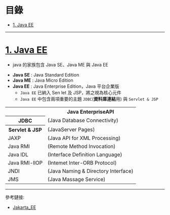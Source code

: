 <h1 id="top">目錄</h1>

- [1. Java EE](#s1)

---

# <a id='s1' class='md-title' href='#top'>1. Java EE</a>

- java 的家族包含 Java SE、Java ME 與 Java EE

* **Java SE** : Java Standard Edition
* **Java ME** : Java Micro Edition
* **Java EE** : Java Enterprise Edition，Java 平台企業版
  - `Java EE` 已納入 Sen let 及 JSP，將之視為核心元件
  - `Java EE` 中包含兩項重要的主題 `JDBC`(**資料庫連結**用) 與 `Servlet & JSP`

<table>
<tr>	<th></th>	<th>Java EnterpriseAPI</th>	</tr>
<tr>	<th>JDBC</th>	<td>(Java Database Connectivity)</td>	</tr>
<tr>	<th>Servlet & JSP</th>	<td>(JavaServer Pages)</td>	</tr>
<tr>	<td>JAXP</td>	<td>(Java API for XML Processing)</td>	</tr>
<tr>	<td>Java RMI</td>	<td>(Remote Method Invocation)</td>	</tr>
<tr>	<td>Java lDL</td>	<td>(Interface Definition Language)</td>	</tr>
<tr>	<td>Java RMI-llOP</td>	<td>(Intemet Inter-ORB Protocol)</td>	</tr>
<tr>	<td>JNDI</td>	<td>(Java Naming & Directory Interface)</td>	</tr>
<tr>	<td>JMS</td>	<td>(Java Massage Service)</td>	</tr>
</table>

---

參考鏈接:

- [Jakarta_EE](https://zh.wikipedia.org/wiki/Jakarta_EE)
